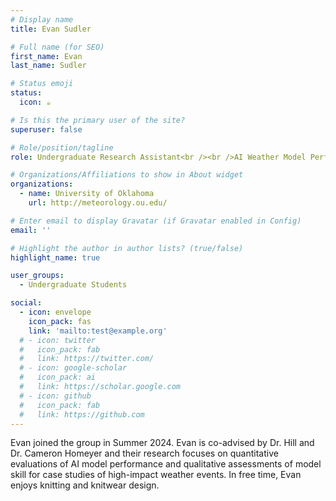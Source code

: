 ```yaml
---
# Display name
title: Evan Sudler

# Full name (for SEO)
first_name: Evan
last_name: Sudler

# Status emoji
status:
  icon: ☕️

# Is this the primary user of the site?
superuser: false

# Role/position/tagline
role: Undergraduate Research Assistant<br /><br />AI Weather Model Performance

# Organizations/Affiliations to show in About widget
organizations:
  - name: University of Oklahoma
    url: http://meteorology.ou.edu/

# Enter email to display Gravatar (if Gravatar enabled in Config)
email: ''

# Highlight the author in author lists? (true/false)
highlight_name: true

user_groups:
  - Undergraduate Students

social:
  - icon: envelope
    icon_pack: fas
    link: 'mailto:test@example.org'
  # - icon: twitter
  #   icon_pack: fab
  #   link: https://twitter.com/
  # - icon: google-scholar
  #   icon_pack: ai
  #   link: https://scholar.google.com
  # - icon: github
  #   icon_pack: fab
  #   link: https://github.com
---
```


Evan joined the group in Summer 2024. Evan is co-advised by Dr. Hill and Dr. Cameron Homeyer and their research focuses on quantitative evaluations of AI model performance and qualitative assessments of model skill for case studies of high-impact weather events. In free time, Evan enjoys knitting and knitwear design. 